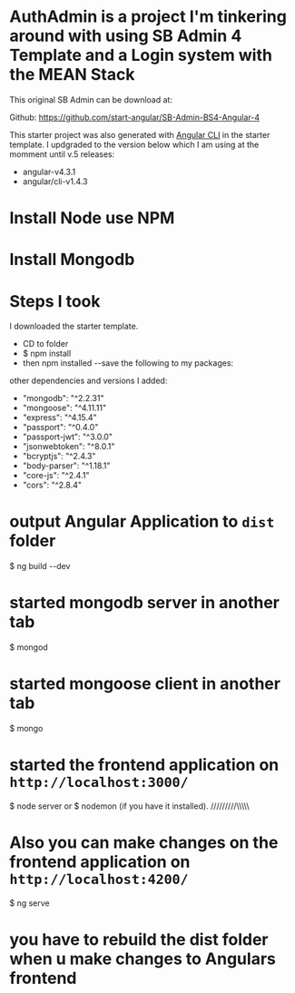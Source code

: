 # AuthAdmin is a project I'm tinkering around with using SB Admin 4 Template and a Login system with the MEAN Stack

This original SB Admin can be download at:

Github: https://github.com/start-angular/SB-Admin-BS4-Angular-4

This starter project was also generated with [Angular CLI](https://github.com/angular/angular-cli) in the starter template.
I updgraded to the version below which I am using at the momment until v.5 releases:
- angular-v4.3.1
- angular/cli-v1.4.3

# Install Node use NPM
# Install Mongodb

# Steps I took
I downloaded the starter template.
- CD to folder 
- $ npm install
- then npm installed --save the following to my packages:

other dependencies and versions I added:
- "mongodb": "^2.2.31"
- "mongoose": "^4.11.11"
- "express": "^4.15.4"
- "passport": "^0.4.0"
- "passport-jwt": "^3.0.0"
- "jsonwebtoken": "^8.0.1"
- "bcryptjs": "^2.4.3"
- "body-parser": "^1.18.1"
- "core-js": "^2.4.1"
- "cors": "^2.8.4"

# output Angular Application to `dist` folder
$ ng build --dev
# started mongodb server in another tab
$ mongod
# started mongoose client in another tab
$ mongo
# started the frontend application on `http://localhost:3000/`
$ node server  or $ nodemon (if you have it installed).
/////////\\\\\\\\\\
# Also you can make changes on the frontend application on `http://localhost:4200/`
$ ng serve  
# you have to rebuild the dist folder when u make changes to Angulars frontend 


